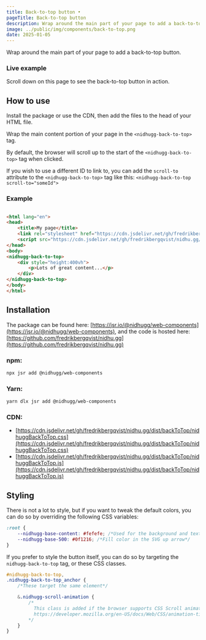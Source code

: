 ```yaml
---
title: Back-to-top button •
pageTitle: Back-to-top button
description: Wrap around the main part of your page to add a back-to-top button.
image: ../public/img/components/back-to-top.png
date: 2025-01-05
---
```


Wrap around the main part of your page to add a back-to-top button.

### Live example

Scroll down on this page to see the back-to-top button in action.

## How to use

Install the package or use the CDN, then add the files to the head of your HTML file.

Wrap the main content portion of your page in the `<nidhugg-back-to-top>` tag.

By default, the browser will scroll up to the start of the `<nidhugg-back-to-top>` tag when clicked.

If you wish to use a different ID to link to, you can add the `scroll-to` attribute to the `<nidhugg-back-to-top>` tag like this:
`<nidhugg-back-to-top scroll-to="someId">`

### Example

```html

<html lang="en">
<head>
	<title>My page</title>
	<link rel="stylesheet" href="https://cdn.jsdelivr.net/gh/fredrikbergqvist/nidhu.gg/dist/backToTop/nidhuggBackToTop.css" />
	<script src="https://cdn.jsdelivr.net/gh/fredrikbergqvist/nidhu.gg/dist/backToTop/nidhuggBackToTop.js" defer></script>
</head>
<body>
<nidhugg-back-to-top>
	<div style="height:400vh">
		<p>Lots of great content...</p>
	</div>
</nidhugg-back-to-top>
</body>
</html>
```

## Installation

The package can be found here: [https://jsr.io/@nidhugg/web-components](https://jsr.io/@nidhugg/web-components), and the code is hosted here:
[https://github.com/fredrikbergqvist/nidhu.gg](https://github.com/fredrikbergqvist/nidhu.gg)

### npm:

```bash
npx jsr add @nidhugg/web-components
```

### Yarn:

```bash
yarn dlx jsr add @nidhugg/web-components
```

### CDN:

- [https://cdn.jsdelivr.net/gh/fredrikbergqvist/nidhu.gg/dist/backToTop/nidhuggBackToTop.css](https://cdn.jsdelivr.net/gh/fredrikbergqvist/nidhu.gg/dist/backToTop/nidhuggBackToTop.css)
- [https://cdn.jsdelivr.net/gh/fredrikbergqvist/nidhu.gg/dist/backToTop/nidhuggBackToTop.js](https://cdn.jsdelivr.net/gh/fredrikbergqvist/nidhu.gg/dist/backToTop/nidhuggBackToTop.js)

## Styling

There is not a lot to style, but if you want to tweak the default colors, you can do so by overriding the following CSS variables:

```css
:root {
	--nidhugg-base-content: #fefefe; /*Used for the background and text color*/
	--nidhugg-base-500: #0f1216; /*Fill color in the SVG up arrow*/
}
```

If you prefer to style the button itself, you can do so by targeting the `nidhugg-back-to-top` tag, or these CSS classes.

```css
#nidhugg-back-to-top,
.nidhugg-back-to-top_anchor {
	/*These target the same element*/

	&.nidhugg-scroll-animation {
		/*
		  This class is added if the browser supports CSS Scroll animation
		  https://developer.mozilla.org/en-US/docs/Web/CSS/animation-timeline
		*/
	}
}
```
